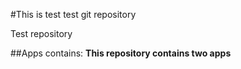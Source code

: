 #This is test test git repository

Test repository

##Apps contains:
__This repository contains **two** apps__
